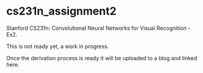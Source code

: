 # cs231n_assignment2
Stanford CS231n: Convolutional Neural Networks for Visual Recognition - Ex2.


This is not ready yet, a work in progress.

Once the derivation process is ready it will be uploaded to a blog and linked here.
